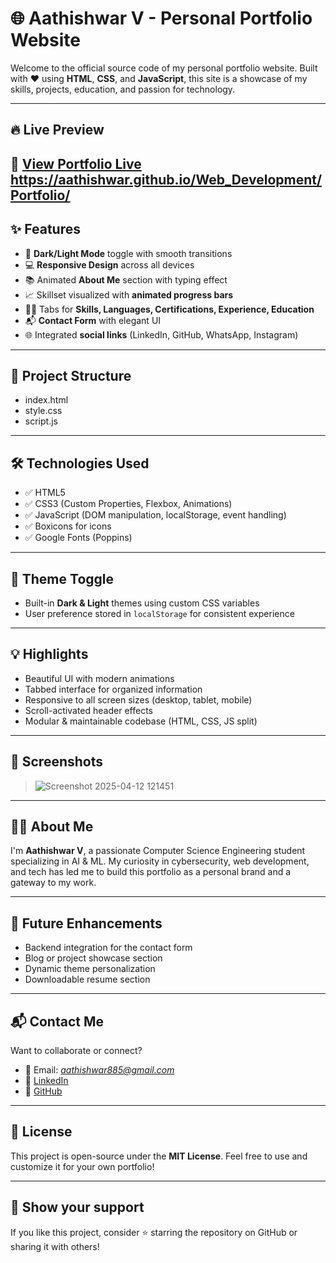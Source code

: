 # 🌐 Aathishwar V - Personal Portfolio Website

Welcome to the official source code of my personal portfolio website. Built with ❤️ using **HTML**, **CSS**, and **JavaScript**, this site is a showcase of my skills, projects, education, and passion for technology.

---

## 🔥 Live Preview

🚀 [View Portfolio Live](https://aathishwar.github.io/Web_Development/Portfolio/) 
https://aathishwar.github.io/Web_Development/Portfolio/
---

## ✨ Features

- 🎨 **Dark/Light Mode** toggle with smooth transitions
- 💻 **Responsive Design** across all devices
- 📚 Animated **About Me** section with typing effect
- 📈 Skillset visualized with **animated progress bars**
- 🧑‍💼 Tabs for **Skills, Languages, Certifications, Experience, Education**
- 📬 **Contact Form** with elegant UI
- 🌐 Integrated **social links** (LinkedIn, GitHub, WhatsApp, Instagram)

---

## 📁 Project Structure
- index.html
- style.css
- script.js
---


## 🛠️ Technologies Used

- ✅ HTML5
- ✅ CSS3 (Custom Properties, Flexbox, Animations)
- ✅ JavaScript (DOM manipulation, localStorage, event handling)
- ✅ Boxicons for icons
- ✅ Google Fonts (Poppins)

---

## 🌈 Theme Toggle

- Built-in **Dark & Light** themes using custom CSS variables
- User preference stored in `localStorage` for consistent experience

---

## 💡 Highlights

- Beautiful UI with modern animations
- Tabbed interface for organized information
- Responsive to all screen sizes (desktop, tablet, mobile)
- Scroll-activated header effects
- Modular & maintainable codebase (HTML, CSS, JS split)

---

## 📸 Screenshots

> ![Screenshot 2025-04-12 121451](https://github.com/user-attachments/assets/6b8f3c59-b443-44e7-af78-55d2fa5b0cae)


---

## 🧑‍🎓 About Me

I'm **Aathishwar V**, a passionate Computer Science Engineering student specializing in AI & ML. My curiosity in cybersecurity, web development, and tech has led me to build this portfolio as a personal brand and a gateway to my work.

---

## 🧩 Future Enhancements

- Backend integration for the contact form
- Blog or project showcase section
- Dynamic theme personalization
- Downloadable resume section

---

## 📬 Contact Me

Want to collaborate or connect?

- 📧 Email: *aathishwar885@gmail.com*
- 💼 [LinkedIn](https://www.linkedin.com/in/aathishwar-v-9543b3257/)
- 🐙 [GitHub](https://github.com/Aathishwar)

---

## 📄 License

This project is open-source under the **MIT License**. Feel free to use and customize it for your own portfolio!

---

## 🌟 Show your support

If you like this project, consider ⭐ starring the repository on GitHub or sharing it with others!


